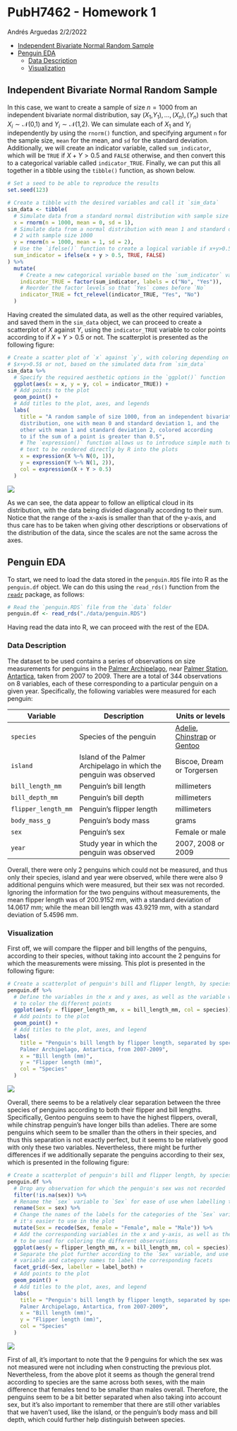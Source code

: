 PubH7462 - Homework 1
================
Andrés Arguedas
2/2/2022

-   [Independent Bivariate Normal Random
    Sample](#independent-bivariate-normal-random-sample)
-   [Penguin EDA](#penguin-eda)
    -   [Data Description](#data-description)
    -   [Visualization](#visualization)

## Independent Bivariate Normal Random Sample

In this case, we want to create a sample of size *n* = 1000 from an
independent bivariate normal distribution, say
(*X*<sub>1</sub>,*Y*<sub>1</sub>), …, (*X*<sub>*n*</sub>), (*Y*<sub>*n*</sub>)
such that *X*<sub>*i*</sub> ∼ 𝒩(0,1) and *Y*<sub>*i*</sub> ∼ 𝒩(1,2). We
can simulate each of *X*<sub>1</sub> and *Y*<sub>*i*</sub> independently
by using the `rnorm()` function, and specifying argument `n` for the
sample size, `mean` for the mean, and `sd` for the standard deviation.
Additionally, we will create an indicator variable, called
`sum_indicator`, which will be `TRUE` if *X* + *Y* \> 0.5 and `FALSE`
otherwise, and then convert this to a categorical variable called
`indicator_TRUE`. Finally, we can put this all together in a tibble
using the `tibble()` function, as shown below.

``` r
# Set a seed to be able to reproduce the results
set.seed(123)

# Create a tibble with the desired variables and call it `sim_data`
sim_data <- tibble(
  # Simulate data from a standard normal distribution with sample size 1000
  x = rnorm(n = 1000, mean = 0, sd = 1),
  # Simulate data from a normal distribution with mean 1 and standard deviation
  # 2 with sample size 1000
  y = rnorm(n = 1000, mean = 1, sd = 2),
  # Use the `ifelse()` function to create a logical variable if x+y>0.5
  sum_indicator = ifelse(x + y > 0.5, TRUE, FALSE)
) %>%
  mutate(
    # Create a new categorical variable based on the `sum_indicator` variable
    indicator_TRUE = factor(sum_indicator, labels = c("No", "Yes")),
    # Reorder the factor levels so that `Yes` comes before `No`
    indicator_TRUE = fct_relevel(indicator_TRUE, "Yes", "No")
  )
```

Having created the simulated data, as well as the other required
variables, and saved them in the `sim_data` object, we can proceed to
create a scatterplot of *X* against *Y*, using the `indicator_TRUE`
variable to color points according to if *X* + *Y* \> 0.5 or not. The
scatterplot is presented as the following figure:

``` r
# Create a scatter plot of `x` against `y`, with coloring depending on if
# $x+y>0.5$ or not, based on the simulated data from `sim_data`
sim_data %>%
  # Specify the required aesthetic options in the `ggplot()` function
  ggplot(aes(x = x, y = y, col = indicator_TRUE)) +
  # Add points to the plot
  geom_point() +
  # Add titles to the plot, axes, and legends
  labs(
    title = "A random sample of size 1000, from an independent bivariate normal 
    distribution, one with mean 0 and standard deviation 1, and the 
    other with mean 1 and standard deviation 2, colored according 
    to if the sum of a point is greater than 0.5",
    # The `expression()` function allows us to introduce simple math terms into
    # text to be rendered directly by R into the plots
    x = expression(X %~% N(0, 1)),
    y = expression(Y %~% N(1, 2)),
    col = expression(X + Y > 0.5)
  )
```

![](homework1-andres-arguedas_files/figure-gfm/plot-of-simulated-data-1.png)<!-- -->

As we can see, the data appear to follow an elliptical cloud in its
distribution, with the data being divided diagonally according to their
sum. Notice that the range of the x-axis is smaller than that of the
y-axis, and thus care has to be taken when giving other descriptions or
observations of the distribution of the data, since the scales are not
the same across the axes.

## Penguin EDA

To start, we need to load the data stored in the `penguin.RDS` file into
R as the `penguin.df` object. We can do this using the `read_rds()`
function from the [`readr`](https://readr.tidyverse.org) package, as
follows:

``` r
# Read the `penguin.RDS` file from the `data` folder
penguin.df <- read_rds("./data/penguin.RDS")
```

Having read the data into R, we can proceed with the rest of the EDA.

### Data Description

The dataset to be used contains a series of observations on size
measurements for penguins in the [Palmer
Archipelago](https://en.wikipedia.org/wiki/Palmer_Archipelago), near
[Palmer Station,
Antartica](https://en.wikipedia.org/wiki/Palmer_Station), taken from
2007 to 2009. There are a total of 344 observations on 8 variables, each
of these corresponding to a particular penguin on a given year.
Specifically, the following variables were measured for each penguin:

| Variable            | Description                                                        | Units or levels                                                                                                                                                                |
|---------------------|--------------------------------------------------------------------|--------------------------------------------------------------------------------------------------------------------------------------------------------------------------------|
| `species`           | Species of the penguin                                             | [Adelie](https://en.wikipedia.org/wiki/Adélie_penguin), [Chinstrap](https://en.wikipedia.org/wiki/Chinstrap_penguin) or [Gentoo](https://en.wikipedia.org/wiki/Gentoo_penguin) |
| `island`            | Island of the Palmer Archipelago in which the penguin was observed | Biscoe, Dream or Torgersen                                                                                                                                                     |
| `bill_length_mm`    | Penguin’s bill length                                              | millimeters                                                                                                                                                                    |
| `bill_depth_mm`     | Penguin’s bill depth                                               | millimeters                                                                                                                                                                    |
| `flipper_length_mm` | Penguin’s flipper length                                           | millimeters                                                                                                                                                                    |
| `body_mass_g`       | Penguin’s body mass                                                | grams                                                                                                                                                                          |
| `sex`               | Penguin’s sex                                                      | Female or male                                                                                                                                                                 |
| `year`              | Study year in which the penguin was observed                       | 2007, 2008 or 2009                                                                                                                                                             |

Overall, there were only 2 penguins which could not be measured, and
thus only their species, island and year were observed, while there were
also 9 additional penguins which were measured, but their sex was not
recorded. Ignoring the information for the two penguins without
measurements, the mean flipper length was of 200.9152 mm, with a
standard deviation of 14.0617 mm; while the mean bill length was 43.9219
mm, with a standard deviation of 5.4596 mm.

### Visualization

First off, we will compare the flipper and bill lengths of the penguins,
according to their species, without taking into account the 2 penguins
for which the measurements were missing. This plot is presented in the
following figure:

``` r
# Create a scatterplot of penguin's bill and flipper length, by species
penguin.df %>%
  # Define the variables in the x and y axes, as well as the variable with which
  # to color the different points
  ggplot(aes(y = flipper_length_mm, x = bill_length_mm, col = species)) +
  # Add points to the plot
  geom_point() +
  # Add titles to the plot, axes, and legend
  labs(
    title = "Penguin's bill length by flipper length, separated by species, 
    Palmer Archipelago, Antartica, from 2007-2009",
    x = "Bill length (mm)",
    y = "Flipper length (mm)",
    col = "Species"
  )
```

![](homework1-andres-arguedas_files/figure-gfm/flipper-and-bill-length-by-species-1.png)<!-- -->

Overall, there seems to be a relatively clear separation between the
three species of penguins according to both their flipper and bill
lengths. Specifically, Gentoo penguins seem to have the highest
flippers, overall, while chinstrap penguin’s have longer bills than
adelies. There are some penguins which seem to be smaller than the
others in their species, and thus this separation is not exactly
perfect, but it seems to be relatively good with only these two
variables. Nevertheless, there might be further differences if we
additionally separate the penguins according to their sex, which is
presented in the following figure:

``` r
# Create a scatterplot of penguin's bill and flipper length, by species and sex
penguin.df %>%
  # Drop any observation for which the penguin's sex was not recorded
  filter(!is.na(sex)) %>%
  # Rename the `sex` variable to `Sex` for ease of use when labelling the plot
  rename(Sex = sex) %>%
  # Change the names of the labels for the categories of the `Sex` variable so
  # it's easier to use in the plot
  mutate(Sex = recode(Sex, female = "Female", male = "Male")) %>%
  # Add the corresponding variables in the x and y-axis, as well as the variable
  # to be used for coloring the different observations
  ggplot(aes(y = flipper_length_mm, x = bill_length_mm, col = species)) +
  # Separate the plot further according to the `Sex` variable, and use both the
  # variable and category names to label the corresponding facets
  facet_grid(~Sex, labeller = label_both) +
  # Add points to the plot
  geom_point() +
  # Add titles to the plot, axes, and legend
  labs(
    title = "Penguin's bill length by flipper length, separated by species and sex,
    Palmer Archipelago, Antartica, from 2007-2009",
    x = "Bill length (mm)",
    y = "Flipper length (mm)",
    col = "Species"
  )
```

![](homework1-andres-arguedas_files/figure-gfm/flipper-and-bill-length-by-species-and-sex-1.png)<!-- -->

First of all, it’s important to note that the 9 penguins for which the
sex was not measured were not including when constructing the previous
plot. Nevertheless, from the above plot it seems as though the general
trend according to species are the same across both sexes, with the main
difference that females tend to be smaller than males overall.
Therefore, the penguins seem to be a bit better separated when also
taking into account sex, but it’s also important to remember that there
are still other variables that we haven’t used, like the island, or the
penguin’s body mass and bill depth, which could further help distinguish
between species.

